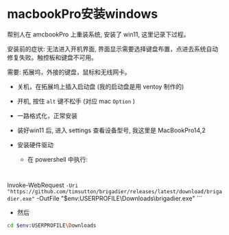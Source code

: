 # macbookPro安装windows

帮别人在 amcbookPro 上重装系统, 安装了 win11, 这里记录下过程。

安装前的症状: 无法进入开机界面, 界面显示需要选择键盘布置，点进去系统自动修复失败。触控板和键盘不可用。

需要: 拓展坞，外接的键盘，鼠标和无线网卡。

* 关机，在拓展坞上插入启动盘 (我的启动盘是用 ventoy 制作的)
* 开机, 按住 `alt` 键不松手 (对应 mac `Option` )
* 一路格式化，正常安装
* 装好win11 后, 进入 settings 查看设备型号, 我这里是 MacBookPro14,2


* 安装硬件驱动
	* 在 powershell 中执行:
	```bash
	```

	```bash
Invoke-WebRequest `
  -Uri "https://github.com/timsutton/brigadier/releases/latest/download/brigadier.exe" `
  -OutFile "$env:USERPROFILE\Downloads\brigadier.exe"
	```
* 然后

```bash
cd $env:USERPROFILE\Downloads
```

<!--stackedit_data:
eyJoaXN0b3J5IjpbMTE3MTcwMjY1M119
-->